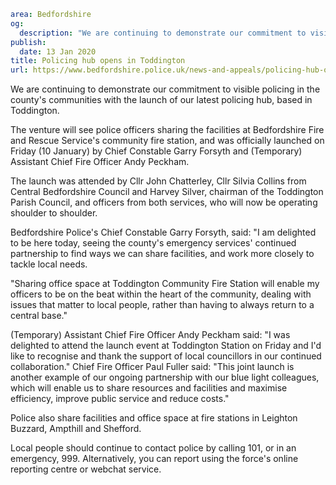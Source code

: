 ```yaml
area: Bedfordshire
og:
  description: "We are continuing to demonstrate our commitment to visible policing in the county\u2019s communities with the launch of our latest policing hub, based in Toddington."
publish:
  date: 13 Jan 2020
title: Policing hub opens in Toddington
url: https://www.bedfordshire.police.uk/news-and-appeals/policing-hub-opens-toddington-jan20
```

We are continuing to demonstrate our commitment to visible policing in the county's communities with the launch of our latest policing hub, based in Toddington.

The venture will see police officers sharing the facilities at Bedfordshire Fire and Rescue Service's community fire station, and was officially launched on Friday (10 January) by Chief Constable Garry Forsyth and (Temporary) Assistant Chief Fire Officer Andy Peckham.

The launch was attended by Cllr John Chatterley, Cllr Silvia Collins from Central Bedfordshire Council and Harvey Silver, chairman of the Toddington Parish Council, and officers from both services, who will now be operating shoulder to shoulder.

Bedfordshire Police's Chief Constable Garry Forsyth, said: "I am delighted to be here today, seeing the county's emergency services' continued partnership to find ways we can share facilities, and work more closely to tackle local needs.

"Sharing office space at Toddington Community Fire Station will enable my officers to be on the beat within the heart of the community, dealing with issues that matter to local people, rather than having to always return to a central base."

(Temporary) Assistant Chief Fire Officer Andy Peckham said: "I was delighted to attend the launch event at Toddington Station on Friday and I'd like to recognise and thank the support of local councillors in our continued collaboration." Chief Fire Officer Paul Fuller said: "This joint launch is another example of our ongoing partnership with our blue light colleagues, which will enable us to share resources and facilities and maximise efficiency, improve public service and reduce costs."

Police also share facilities and office space at fire stations in Leighton Buzzard, Ampthill and Shefford.

Local people should continue to contact police by calling 101, or in an emergency, 999. Alternatively, you can report using the force's online reporting centre or webchat service.
